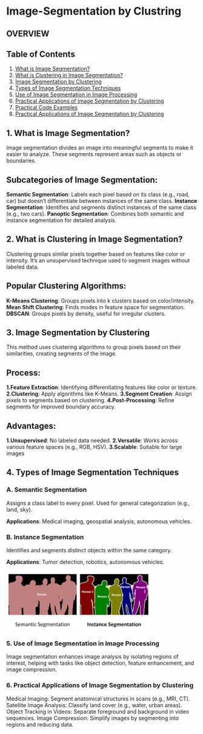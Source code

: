 # Image-Segmentation by Clustring
## OVERVIEW
## Table of Contents

1. [What is Image Segmentation?](#what-is-image-segmentation)
2. [What is Clustering in Image Segmentation?](#what-is-clustering-in-image-segmentation)
3. [Image Segmentation by Clustering](#image-segmentation-by-clustering)
4. [Types of Image Segmentation Techniques](#types-of-image-segmentation-techniques)
5. [Use of Image Segmentation in Image Processing](#use-of-image-segmentation-in-image-processing)
6. [Practical Applications of Image Segmentation by Clustering](#practical-applications-of-image-segmentation-by-clustering)
7. [Practical Code Examples](#practical-code-examples)
8. [Practical Applications of Image Segmentation by Clustering](#practical-applications-of-image-segmentation-by-clustering-1)
## 1. What is Image Segmentation?
Image segmentation divides an image into meaningful segments to make it easier to analyze. These segments represent areas such as objects or boundaries.

## Subcategories of Image Segmentation:
**Semantic Segmentation**: Labels each pixel based on its class (e.g., road, car) but doesn’t differentiate between instances of the same class.
**Instance Segmentation**: Identifies and segments distinct instances of the same class (e.g., two cars).
**Panoptic Segmentation**: Combines both semantic and instance segmentation for detailed analysis.

## 2. What is Clustering in Image Segmentation?
Clustering groups similar pixels together based on features like color or intensity. It’s an unsupervised technique used to segment images without labeled data.

## Popular Clustering Algorithms:
**K-Means Clustering**: Groups pixels into k clusters based on color/intensity.
**Mean Shift Clustering**: Finds modes in feature space for segmentation.
**DBSCAN**: Groups pixels by density, useful for irregular clusters.

## 3. Image Segmentation by Clustering
This method uses clustering algorithms to group pixels based on their similarities, creating segments of the image.

## Process:
  **1.Feature Extraction**: Identifying differentiating features like color or texture.
  **2.Clustering**: Apply algorithms like K-Means.
  **3.Segment Creation**: Assign pixels to segments based on clustering.
  **4.Post-Processing**: Refine segments for improved boundary accuracy.
## Advantages:
  **1.Unsupervised**: No labeled data needed.
  **2.Versatile**: Works across various feature spaces (e.g., RGB, HSV).
  **3.Scalable**: Suitable for large images

## 4. Types of Image Segmentation Techniques
### A. Semantic Segmentation
Assigns a class label to every pixel. Used for general categorization (e.g., land, sky).

**Applications**: Medical imaging, geospatial analysis, autonomous vehicles.
### B. Instance Segmentation
Identifies and segments distinct objects within the same category.

**Applications**: Tumor detection, robotics, autonomous vehicles.

![image](https://github.com/Syedinam67/image-segmentation/blob/358eb2870d111f8bd802b260c8b954f54ec6022e/semg1.jpg)


### 5. Use of Image Segmentation in Image Processing
Image segmentation enhances image analysis by isolating regions of interest, helping with tasks like object detection, feature enhancement, and image compression.

### 6. Practical Applications of Image Segmentation by Clustering
Medical Imaging: Segment anatomical structures in scans (e.g., MRI, CT).
Satellite Image Analysis: Classify land cover (e.g., water, urban areas).
Object Tracking in Videos: Separate foreground and background in video sequences.
Image Compression: Simplify images by segmenting into regions and reducing data.

